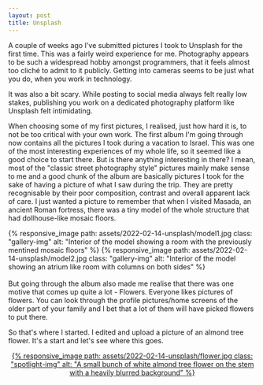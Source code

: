 ```yaml
---
layout: post
title: Unsplash
---
```


A couple of weeks ago I've submitted pictures I took to Unsplash for the first time.
This was a fairly weird experience for me. Photography appears to be such a widespread hobby amongst programmers, that it feels almost too cliché to admit to it publicly.
Getting into cameras seems to be just what you do, when you work in technology.

It was also a bit scary. While posting to social media always felt really low stakes, publishing you work on a dedicated photography platform like Unsplash felt intimidating.

When choosing some of my first pictures, I realised, just how hard it is, to not be too critical with your own work. The first album I'm going through now contains all the pictures I took during a vacation to Israel. This was one of the most interesting experiences of my whole life, so it seemed like a good choice to start there. But is there anything interesting in there? I mean, most of the "classic street photography style" pictures mainly make sense to me and a good chunk of the album are basically pictures I took for the sake of having a picture of what I saw during the trip. They are pretty recognisable by their poor composition, contrast and overall apparent lack of care. I just wanted a picture to remember that when I visited Masada, an ancient Roman fortress, there was a tiny model of the whole structure that had dollhouse-like mosaic floors.

<style type="text/css">
	.gallery-grid {
		display: grid;
		grid-template-columns: repeat(auto-fit, minmax(160px, 1fr));
		grid-gap: 1.5rem;
		justify-items: center;
		align-items: end;
		margin: 0;
		padding: 0;
	}
	
	.spotlight {
		height: 24rem;
		text-align: center;
	}
	
	.spotlight-img {
		max-width: 100%;
		max-height: 100%;
	}
	
	.spotlight-img:hover {
		opacity: .7;
	}
	
	.gallery-img {
		max-width: 100%;
		height: auto;
		object-fit: cover;
		transition: opacity 0.25s ease-in-out;
	}
	
	.gallery-img:hover {
		opacity: .7;
	}
</style>

<div class="gallery-grid">
  {% responsive_image path: assets/2022-02-14-unsplash/model1.jpg class: "gallery-img" alt: "Interior of the model showing a room with the previously mentined mosaic floors" %}
  {% responsive_image path: assets/2022-02-14-unsplash/model2.jpg class: "gallery-img" alt: "Interior of the model showing an atrium like room with columns on both sides" %}
</div>

<br />
But going through the album also made me realise that there was one motive that comes up quite a lot - Flowers. Everyone likes pictures of flowers. You can look through the profile pictures/home screens of the older part of your family and I bet that a lot of them will have picked flowers to put there.

So that's where I started. I edited and upload a picture of an almond tree flower. It's a start and let's see where this goes.

<div class="spotlight">
	<a href="https://unsplash.com/photos/MafEQrhuQ-E">
    {% responsive_image path: assets/2022-02-14-unsplash/flower.jpg class: "spotlight-img" alt: "A small bunch of white almond tree flower on the stem with a heavily blurred background" %}
</a>
</div>
